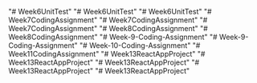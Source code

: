 "# Week6UnitTest" 
"# Week6UnitTest" 
"# Week6UnitTest" 
"# Week7CodingAssignment" 
"# Week7CodingAssignment" 
"# Week7CodingAssignment" 
"# Week8CodingAssignment" 
"# Week8CodingAssignment" 
"# Week-9-Coding-Assignment" 
"# Week-9-Coding-Assignment" 
"# Week-10-Coding-Assignment" 
"# Week11CodingAssignment" 
"# Week13ReactAppProject" 
"# Week13ReactAppProject" 
"# Week13ReactAppProject" 
"# Week13ReactAppProject" 
"# Week13ReactAppProject" 
